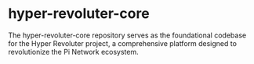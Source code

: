 # hyper-revoluter-core
The hyper-revoluter-core repository serves as the foundational codebase for the Hyper Revoluter project, a comprehensive platform designed to revolutionize the Pi Network ecosystem.
